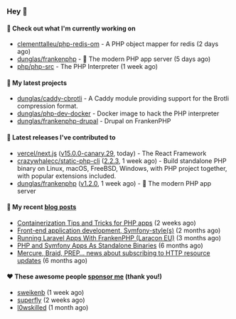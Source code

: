### Hey 👋

#### 👷 Check out what I'm currently working on

- [clementtalleu/php-redis-om](https://github.com/clementtalleu/php-redis-om) - A PHP object mapper for redis (2 days ago)
- [dunglas/frankenphp](https://github.com/dunglas/frankenphp) - 🧟 The modern PHP app server (5 days ago)
- [php/php-src](https://github.com/php/php-src) - The PHP Interpreter (1 week ago)

#### 🌱 My latest projects

- [dunglas/caddy-cbrotli](https://github.com/dunglas/caddy-cbrotli) - A Caddy module providing support for the Brotli compression format.
- [dunglas/php-dev-docker](https://github.com/dunglas/php-dev-docker) - Docker image to hack the PHP interpreter
- [dunglas/frankenphp-drupal](https://github.com/dunglas/frankenphp-drupal) - Drupal on FrankenPHP

#### 🔭 Latest releases I've contributed to

- [vercel/next.js](https://github.com/vercel/next.js) ([v15.0.0-canary.29](https://github.com/vercel/next.js/releases/tag/v15.0.0-canary.29), today) - The React Framework
- [crazywhalecc/static-php-cli](https://github.com/crazywhalecc/static-php-cli) ([2.2.3](https://github.com/crazywhalecc/static-php-cli/releases/tag/2.2.3), 1 week ago) - Build standalone PHP binary on Linux, macOS, FreeBSD, Windows, with PHP project together, with popular extensions included.
- [dunglas/frankenphp](https://github.com/dunglas/frankenphp) ([v1.2.0](https://github.com/dunglas/frankenphp/releases/tag/v1.2.0), 1 week ago) - 🧟 The modern PHP app server

#### 📜 My recent [blog posts](https://dunglas.fr)

- [Containerization Tips and Tricks for PHP apps](https://dunglas.dev/2024/05/containerization-tips-and-tricks-for-php-apps/) (2 weeks ago)
- [Front-end application development, Symfony-style(s)](https://dunglas.dev/2024/04/front-end-application-development-symfony-styles/) (2 months ago)
- [Running Laravel Apps With FrankenPHP (Laracon EU)](https://dunglas.dev/2024/02/running-laravel-apps-with-frankenphp-laracon-eu/) (3 months ago)
- [PHP and Symfony Apps As Standalone Binaries](https://dunglas.dev/2023/12/php-and-symfony-apps-as-standalone-binaries/) (6 months ago)
- [Mercure, Braid, PREP… news about subscribing to HTTP resource updates](https://dunglas.dev/2023/11/mercure-braid-prep-news-about-subscribing-to-http-resource-updates/) (6 months ago)

#### ❤️ These awesome people [sponsor me](https://github.com/sponsors/dunglas) (thank you!)

- [sweikenb](https://github.com/sweikenb) (1 week ago)
- [superfly](https://github.com/superfly) (2 weeks ago)
- [l0wskilled](https://github.com/l0wskilled) (1 month ago)
